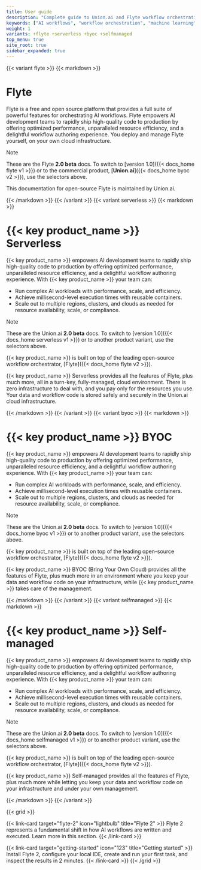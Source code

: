 ```yaml
---
title: User guide
description: "Complete guide to Union.ai and Flyte workflow orchestration platform. Learn to build, deploy, and manage AI workflows with our comprehensive documentation."
keywords: ["AI workflows", "workflow orchestration", "machine learning", "data pipelines", "Flyte", "Union.ai", "MLOps", "data processing"]
weight: 1
variants: +flyte +serverless +byoc +selfmanaged
top_menu: true
site_root: true
sidebar_expanded: true
---
```


{{< variant flyte >}}
{{< markdown >}}

# Flyte

Flyte is a free and open source platform that provides a full suite of powerful features for orchestrating AI workflows.
Flyte empowers AI development teams to rapidly ship high-quality code to production by offering optimized performance, unparalleled resource efficiency, and a delightful workflow authoring experience.
You deploy and manage Flyte yourself, on your own cloud infrastructure.

> [!NOTE]
> These are the Flyte **2.0 beta** docs.
> To switch to [version 1.0]({{< docs_home flyte v1 >}}) or to the commercial product, [**Union.ai**]({{< docs_home byoc v2 >}}), use the selectors above.
>
> This documentation for open-source Flyte is maintained by Union.ai.

{{< /markdown >}}
{{< /variant >}}
{{< variant serverless >}}
{{< markdown >}}

# {{< key product_name >}} Serverless

{{< key product_name >}} empowers AI development teams to rapidly ship high-quality code to production by offering optimized performance, unparalleled resource efficiency, and a delightful workflow authoring experience. With {{< key product_name >}} your team can:

* Run complex AI workloads with performance, scale, and efficiency.
* Achieve millisecond-level execution times with reusable containers.
* Scale out to multiple regions, clusters, and clouds as needed for resource availability, scale, or compliance.

> [!NOTE]
> These are the Union.ai **2.0 beta** docs.
> To switch to [version 1.0]({{< docs_home serverless v1 >}}) or to another product variant, use the selectors above.
>
> {{< key product_name >}} is built on top of the leading open-source workflow orchestrator, [Flyte]({{< docs_home flyte v2 >}}).
>
> {{< key product_name >}} Serverless provides all the features of Flyte, plus much more,
> all in a turn-key, fully-managed, cloud environment.
> There is zero infrastructure to deal with, and you pay only for the resources you use.
> Your data and workflow code is stored safely and securely in the Union.ai cloud infrastructure.

{{< /markdown >}}
{{< /variant >}}
{{< variant byoc >}}
{{< markdown >}}

# {{< key product_name >}} BYOC

{{< key product_name >}} empowers AI development teams to rapidly ship high-quality code to production by offering optimized performance, unparalleled resource efficiency, and a delightful workflow authoring experience. With {{< key product_name >}} your team can:

* Run complex AI workloads with performance, scale, and efficiency.
* Achieve millisecond-level execution times with reusable containers.
* Scale out to multiple regions, clusters, and clouds as needed for resource availability, scale, or compliance.

> [!NOTE]
> These are the Union.ai **2.0 beta** docs.
> To switch to [version 1.0]({{< docs_home byoc v1 >}}) or to another product variant, use the selectors above.
>
> {{< key product_name >}} is built on top of the leading open-source workflow orchestrator, [Flyte]({{< docs_home flyte v2 >}}).
>
> {{< key product_name >}} BYOC (Bring Your Own Cloud) provides all the features of Flyte, plus much more
> in an environment where you keep your data and workflow code on your infrastructure, while {{< key product_name >}} takes care of the management.

{{< /markdown >}}
{{< /variant >}}
{{< variant selfmanaged >}}
{{< markdown >}}

# {{< key product_name >}} Self-managed

{{< key product_name >}} empowers AI development teams to rapidly ship high-quality code to production by offering optimized performance, unparalleled resource efficiency, and a delightful workflow authoring experience. With {{< key product_name >}} your team can:

* Run complex AI workloads with performance, scale, and efficiency.
* Achieve millisecond-level execution times with reusable containers.
* Scale out to multiple regions, clusters, and clouds as needed for resource availability, scale, or compliance.

> [!NOTE]
> These are the Union.ai **2.0 beta** docs.
> To switch to [version 1.0]({{< docs_home selfmanaged v1 >}}) or to another product variant, use the selectors above.
>
> {{< key product_name >}} is built on top of the leading open-source workflow orchestrator, [Flyte]({{< docs_home flyte v2 >}}).
>
> {{< key product_name >}} Self-managed provides all the features of Flyte, plus much more
> while letting you keep your data and workflow code on your infrastructure and under your own management.

{{< /markdown >}}
{{< /variant >}}

{{< grid >}}

{{< link-card target="flyte-2" icon="lightbulb" title="Flyte 2" >}}
Flyte 2 represents a fundamental shift in how AI workflows are written and executed. Learn
more in this section.
{{< /link-card >}}

{{< link-card target="getting-started" icon="123" title="Getting started" >}}
Install Flyte 2, configure your local IDE, create and run your first task, and inspect the results in 2 minutes.
{{< /link-card >}}
{{< /grid >}}
